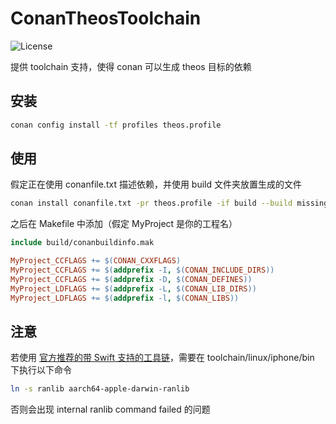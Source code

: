ConanTheosToolchain
====

![License](https://img.shields.io/badge/license-MIT-blue.svg)

提供 toolchain 支持，使得 conan 可以生成 theos 目标的依赖

安装
----

```bash
conan config install -tf profiles theos.profile
```

使用
----

假定正在使用 conanfile.txt 描述依赖，并使用 build 文件夹放置生成的文件

```bash
conan install conanfile.txt -pr theos.profile -if build --build missing
```

之后在 Makefile 中添加（假定 MyProject 是你的工程名）

```Makefile
include build/conanbuildinfo.mak

MyProject_CCFLAGS += $(CONAN_CXXFLAGS)
MyProject_CCFLAGS += $(addprefix -I, $(CONAN_INCLUDE_DIRS))
MyProject_CCFLAGS += $(addprefix -D, $(CONAN_DEFINES))
MyProject_LDFLAGS += $(addprefix -L, $(CONAN_LIB_DIRS))
MyProject_LDFLAGS += $(addprefix -l, $(CONAN_LIBS))
```

注意
----

若使用 [官方推荐的带 Swift 支持的工具链](https://github.com/CRKatri/llvm-project)，需要在 toolchain/linux/iphone/bin 下执行以下命令

```bash
ln -s ranlib aarch64-apple-darwin-ranlib
```

否则会出现 internal ranlib command failed 的问题
